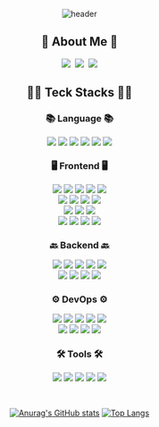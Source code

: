 <div align="center">
  
  ![header](https://capsule-render.vercel.app/api?type=waving&color=0:4b79a1,100:a82da8&height=200&section=header&text=Mayreeel's&fontColor=26a670&fontSize=90&fontAlign=43&fontAlignY=37&desc=Github&descSize=40&descAlign=77&descAlignY=45)
  
  <h2 align="center"> 🎳 About Me 🎳 </h2>
  <p align="center">
    <a href="https://velog.io/@kuwon15"><img src="https://img.shields.io/badge/Velog-11B48A?style=for-the-badge&logo=Vimeo&logoColor=white&link=https://velog.io/@kuwon15"/></a>&nbsp
    <a href="https://www.notion.so/Kyu-hyun-Lee-53eb66850bc346a6a6edcab7ecbdab29?pvs=4"><img src="https://img.shields.io/badge/resume-000000?style=for-the-badge&logo=Notion&logoColor=white=https://www.notion.so/Kyu-hyun-Lee-53eb66850bc346a6a6edcab7ecbdab29?pvs=4"/></a>&nbsp
    <img src="https://img.shields.io/badge/kyuhyun.dev@gmail.com-EA4335?style=for-the-badge&logo=Gmail&logoColor=white">
  </p>
  
  <h2 align="center">🧑‍💻 Teck Stacks 🧑‍💻</h2>
  <p align="center">
    <h3 align="center">📚 Language 📚</h3>
    <img src="https://img.shields.io/badge/html5-E34F26?style=for-the-badge&logo=html5&logoColor=white">
    <img src="https://img.shields.io/badge/CSS3-1572B6?style=for-the-badge&logo=CSS3&logoColor=white">
    <img src="https://img.shields.io/badge/JavaScript-F7DF1E?style=for-the-badge&logo=JavaScript&logoColor=white">
    <img src="https://img.shields.io/badge/TypeScript-3178C6?style=for-the-badge&logo=TypeScript&logoColor=white">
    <img src="https://img.shields.io/badge/Python-3776AB?style=for-the-badge&logo=Python&logoColor=white">
    <img src="https://img.shields.io/badge/Java-007396?style=for-the-badge&logo=Java&logoColor=white">
  <br>
    <h3 align="center">🖥️ Frontend 🖥️</h3>
    <img src="https://img.shields.io/badge/Vite-646CFF?style=for-the-badge&logo=Vite&logoColor=white">
    <img src="https://img.shields.io/badge/Webpack-8DD6F9?style=for-the-badge&logo=Webpack&logoColor=white">
    <img src="https://img.shields.io/badge/ReactJS-61DAFB?style=for-the-badge&logo=React&logoColor=white">
    <img src="https://img.shields.io/badge/NextJS-000000?style=for-the-badge&logo=nextdotjs&logoColor=white">
    <img src="https://img.shields.io/badge/React_Native-61DAFB?style=for-the-badge&logo=React&logoColor=white">
  <br>
    <img src="https://img.shields.io/badge/Redux-764ABC?style=for-the-badge&logo=redux&logoColor=white">
    <img src="https://img.shields.io/badge/Recoil-0075EB?style=for-the-badge&logo=Recoil&logoColor=white">
    <img src="https://img.shields.io/badge/MobX-FF9955?style=for-the-badge&logo=mobx&logoColor=white">
    <img src="https://img.shields.io/badge/React_Query-FF4154?style=for-the-badge&logo=ReactQuery&logoColor=white">
  <br>
    <img src="https://img.shields.io/badge/Tailwind CSS-06B6D4?style=for-the-badge&logo=tailwindcss&logoColor=white">
    <img src="https://img.shields.io/badge/Styled_Components-DB7093?style=for-the-badge&logo=styledcomponents&logoColor=white">
    <img src="https://img.shields.io/badge/MUI-007FFF?style=for-the-badge&logo=mui&logoColor=white">
  <br>
    <img src="https://img.shields.io/badge/ESLint-4B32C3?style=for-the-badge&logo=ESLint&logoColor=white">
    <img src="https://img.shields.io/badge/Prettier-F7B93E?style=for-the-badge&logo=Prettier&logoColor=white">
    <img src="https://img.shields.io/badge/Jest-C21325?style=for-the-badge&logo=Jest&logoColor=white">
    <img src="https://img.shields.io/badge/Testing Library-E33332?style=for-the-badge&logo=testinglibrary&logoColor=white">
  <br>
    <h3 align="center">🔙 Backend 🔙</h3>
    <img src="https://img.shields.io/badge/NodeJS-339933?style=for-the-badge&logo=nodedotjs&logoColor=white">
    <img src="https://img.shields.io/badge/NestJS-E0234E?style=for-the-badge&logo=NestJS&logoColor=white">
    <img src="https://img.shields.io/badge/Django-092E20?style=for-the-badge&logo=Django&logoColor=white">
    <img src="https://img.shields.io/badge/Gunicorn-499848?style=for-the-badge&logo=gunicorn&logoColor=white">
    <img src="https://img.shields.io/badge/Celery-37814A?style=for-the-badge&logo=celery&logoColor=white">
  <br>
    <img src="https://img.shields.io/badge/MySQL-4479A1?style=for-the-badge&logo=MySQL&logoColor=white">
    <img src="https://img.shields.io/badge/Redis-DC382D?style=for-the-badge&logo=redis&logoColor=white">
    <img src="https://img.shields.io/badge/RabbitMQ-FF6600?style=for-the-badge&logo=rabbitmq&logoColor=white">
    <img src="https://img.shields.io/badge/Swagger-85EA2D?style=for-the-badge&logo=Swagger&logoColor=white">
    <br>
    <h3 align="center">⚙️ DevOps ⚙️</h3>
    <img src="https://img.shields.io/badge/Docker-2496ED?style=for-the-badge&logo=docker&logoColor=white">
    <img src="https://img.shields.io/badge/NGINX-009639?style=for-the-badge&logo=NGINX&logoColor=white">
    <img src="https://img.shields.io/badge/Amazon_EC2-FF9900?style=for-the-badge&logo=amazonec2&logoColor=white">
    <img src="https://img.shields.io/badge/Amazon S3-569A31?style=for-the-badge&logo=amazons3&logoColor=white">
    <img src="https://img.shields.io/badge/Github_Actions-2088FF?style=for-the-badge&logo=githubactions&logoColor=white">
    <br>
    <img src="https://img.shields.io/badge/Prometheus-E6522C?style=for-the-badge&logo=prometheus&logoColor=white">
    <img src="https://img.shields.io/badge/Grafana-F46800?style=for-the-badge&logo=grafana&logoColor=white">
    <img src="https://img.shields.io/badge/Elastic_Stack-005571?style=for-the-badge&logo=elasticstack&logoColor=white">
    <img src="https://img.shields.io/badge/K6-7D64FF?style=for-the-badge&logo=K6&logoColor=white">
    <br>
    <h3 align="center">🛠️ Tools 🛠️</h3>
    <img src="https://img.shields.io/badge/Git-F05032?style=for-the-badge&logo=Git&logoColor=white">
    <img src="https://img.shields.io/badge/Notion-000000?style=for-the-badge&logo=Notion&logoColor=white">
    <img src="https://img.shields.io/badge/Figma-F24E1E?style=for-the-badge&logo=Figma&logoColor=white">
    <img src="https://img.shields.io/badge/Slack-4A154B?style=for-the-badge&logo=Slack&logoColor=white">
    <img src="https://img.shields.io/badge/Postman-FF6C37?style=for-the-badge&logo=Postman&logoColor=white">
  </p>
  
  <br>
  
  [![Anurag's GitHub stats](https://github-readme-stats.vercel.app/api?username=Mayreeel&hide=stars&show=reviews&show_icons=true&theme=tokyonight)](https://github.com/anuraghazra/github-readme-stats)
  [![Top Langs](https://github-readme-stats.vercel.app/api/top-langs/?username=Mayreeel&langs_count=5&layout=donut&theme=tokyonight)](https://github.com/anuraghazra/github-readme-stats)

</div>
